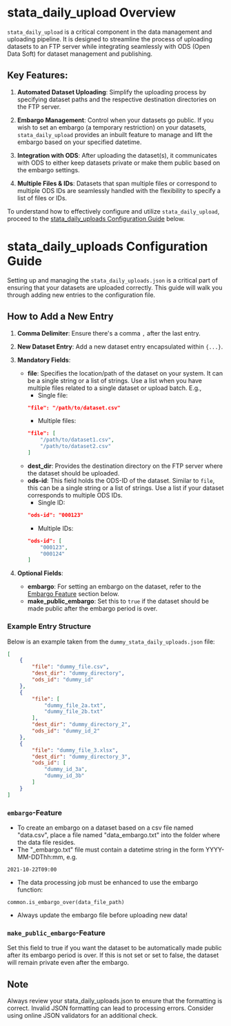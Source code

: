 # stata_daily_upload Overview

`stata_daily_upload` is a critical component in the data management and uploading pipeline. It is designed to streamline the process of uploading datasets to an FTP server while integrating seamlessly with ODS (Open Data Soft) for dataset management and publishing.

## Key Features:

1. **Automated Dataset Uploading**: Simplify the uploading process by specifying dataset paths and the respective destination directories on the FTP server.

2. **Embargo Management**: Control when your datasets go public. If you wish to set an embargo (a temporary restriction) on your datasets, `stata_daily_upload` provides an inbuilt feature to manage and lift the embargo based on your specified datetime.

3. **Integration with ODS**: After uploading the dataset(s), it communicates with ODS to either keep datasets private or make them public based on the embargo settings.

4. **Multiple Files & IDs**: Datasets that span multiple files or correspond to multiple ODS IDs are seamlessly handled with the flexibility to specify a list of files or IDs.

To understand how to effectively configure and utilize `stata_daily_upload`, proceed to the [stata_daily_uploads Configuration Guide](#stata_daily_uploads-Configuration-Guide) below.



# stata_daily_uploads Configuration Guide

Setting up and managing the `stata_daily_uploads.json` is a critical part of ensuring that your datasets are uploaded correctly. This guide will walk you through adding new entries to the configuration file.

## How to Add a New Entry

1. **Comma Delimiter**: Ensure there's a comma `,` after the last entry. 
2. **New Dataset Entry**: Add a new dataset entry encapsulated within `{...}`.
3. **Mandatory Fields**:
   - **file**: Specifies the location/path of the dataset on your system. It can be a single string or a list of strings. Use a list when you have multiple files related to a single dataset or upload batch. E.g., 
     - Single file:
     ```json
     "file": "/path/to/dataset.csv"
     ````
     - Multiple files: 
     ```json
     "file": [
         "/path/to/dataset1.csv",
         "/path/to/dataset2.csv"
     ]
     ```
   - **dest_dir**: Provides the destination directory on the FTP server where the dataset should be uploaded.
   - **ods-id**: This field holds the ODS-ID of the dataset. Similar to `file`, this can be a single string or a list of strings. Use a list if your dataset corresponds to multiple ODS IDs.
     - Single ID:
     ```json
     "ods-id": "000123"
     ```
     - Multiple IDs:
     ```json
     "ods-id": [
         "000123",
         "000124"
     ]
     ```

4. **Optional Fields**:
   - **embargo**: For setting an embargo on the dataset, refer to the [Embargo Feature](#embargo-feature) section below.
   - **make_public_embargo**: Set this to `true` if the dataset should be made public after the embargo period is over.

### Example Entry Structure

Below is an example taken from the `dummy_stata_daily_uploads.json` file:

```json
[
    {
        "file": "dummy_file.csv",
        "dest_dir": "dummy_directory",
        "ods_id": "dummy_id"
    },
    {
        "file": [
            "dummy_file_2a.txt",
            "dummy_file_2b.txt"
        ],
        "dest_dir": "dummy_directory_2",
        "ods_id": "dummy_id_2"
    },
    {
        "file": "dummy_file_3.xlsx",
        "dest_dir": "dummy_directory_3",
        "ods_id": [
            "dummy_id_3a",
            "dummy_id_3b"
        ]
    }
]
```

### `embargo`-Feature
- To create an embargo on a dataset based on a csv file named "data.csv", place a file named "data_embargo.txt" into the folder where the data file resides. 
- The "_embargo.txt" file must contain a datetime string in the form YYYY-MM-DDThh:mm, e.g.
~~~
2021-10-22T09:00
 ~~~
- The data processing job must be enhanced to use the embargo function:
~~~
common.is_embargo_over(data_file_path)
~~~
- Always update the embargo file before uploading new data!

### `make_public_embargo`-Feature

Set this field to true if you want the dataset to be automatically made public after its embargo period is over. If this is not set or set to false, the dataset will remain private even after the embargo.

## Note

Always review your stata_daily_uploads.json to ensure that the formatting is correct. Invalid JSON formatting can lead to processing errors. Consider using online JSON validators for an additional check.

